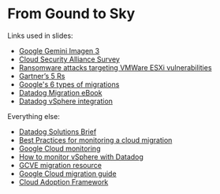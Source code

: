 # From Gound to Sky

Links used in slides:
- [Google Gemini Imagen 3](https://deepmind.google/technologies/imagen-3/)
- [Cloud Security Alliance Survey](https://cloudsecurityalliance.org/artifacts/enterprise-resource-planning-and-cloud-adoption)
- [Ransomware attacks targeting VMWare ESXi vulnerabilities](https://thehackernews.com/2024/05/ransomware-attacks-exploit-vmware-esxi.html)
- [Gartner’s 5 Rs](https://www.gartner.com/en/documents/1485116)
- [Google's 6 types of migrations](https://cloud.google.com/architecture/migration-to-gcp-getting-started#types_of_migrations)
- [Datadog Migration eBook](https://www.datadoghq.com/resources/cloud-excellence-gcp-migration-ebook/)
- [Datadog vSphere integration](https://docs.datadoghq.com/integrations/vsphere/?_gl=1*1b2b5qk*_gcl_aw*R0NMLjE3MzQzNjQ2MjUuQ2owS0NRaUF2UC02QmhEeUFSSXNBSjN1djdZRVhWUmpkbVF4VHEydkxQajBRVDZ5SzlMX3dpYjBkcUh4UXptckd4THBqeUFpN0ZZU2diWWFBbGJLRUFMd193Y0I.*_gcl_au*OTM3MzMwMTQ4LjE3Mzk5ODI3MDE.*_ga*MjA4MjMyMTcxNS4xNzQwMDg3ODAx*_ga_KN80RDFSQK*MTc0MDA4NzgwMS4xLjEuMTc0MDA4ODE3MC4wLjAuMjA1MDA5MjAwNA..*_fplc*VWNUd3ZKQ2hGQzhkQXZaYlZxT0xNN0dyNkQyTVhFNUxYSlU1aTNUS1JnQlJlMUxrSThjaXlTOEtWRkhVclB4VG9Qb05BOXVmNWtOd0ZqMGxBS0JFY0ZoVmwzUFk2YmJCSEVBJTJGaEVrSlJ3a1NkemVtN3lnaVlWZnMlMkZaSE9rdyUzRCUzRA..&_ga=2.195282668.1583420023.1740087801-2082321715.1740087801#overview)

Everything else:
- [Datadog Solutions Brief ](https://www.datadoghq.com/resources/gcp-migration-partner-solution-brief/)
- [Best Practices for monitoring a cloud migration](https://www.datadoghq.com/blog/cloud-migration-monitoring/)
- [Google Cloud monitoring](https://www.datadoghq.com/solutions/googlecloud/)
- [How to monitor vSphere with Datadog](https://www.datadoghq.com/blog/vsphere-datadog/)
- [GCVE migration resource](https://cloud.google.com/architecture/vmware-engine-blueprint)
- [Google Cloud migration guide](https://cloud.google.com/architecture/migration-to-gcp-getting-started)
- [Cloud Adoption Framework](https://cloud.google.com/adoption-framework?e=48754805&hl=en)
